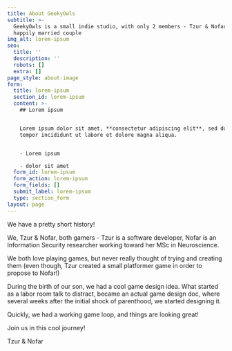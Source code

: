 ```yaml
---
title: About GeekyOwls
subtitle: >-
  GeekyOwls is a small indie studio, with only 2 members - Tzur & Nofar, a
  happily married couple
img_alt: lorem-ipsum
seo:
  title: ''
  description: ''
  robots: []
  extra: []
page_style: about-image
form:
  title: lorem-ipsum
  section_id: lorem-ipsum
  content: >-
    ## Lorem ipsum


    Lorem ipsum dolor sit amet, **consectetur adipiscing elit**, sed do eiusmod
    tempor incididunt ut labore et dolore magna aliqua.


    - Lorem ipsum

    - dolor sit amet
  form_id: lorem-ipsum
  form_action: lorem-ipsum
  form_fields: []
  submit_label: lorem-ipsum
  type: section_form
layout: page
---
```

We have a pretty short history!

We, Tzur & Nofar, both gamers - Tzur is a software developer, Nofar is an Information Security researcher working toward her MSc in Neuroscience.

We both love playing games, but never really thought of trying and creating them (even though, Tzur created a small platformer game in order to propose to Nofar!)

During the birth of our son, we had a cool game design idea. What started as a labor room talk to distract, became an actual game design doc, where several weeks after the initial shock of parenthood, we started designing it.

Quickly, we had a working game loop, and things are looking great!

Join us in this cool journey!

Tzur & Nofar

